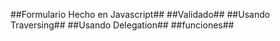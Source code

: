 ##Formulario Hecho en Javascript##
##Validado##
##Usando Traversing##
##Usando Delegation##
##funciones##
